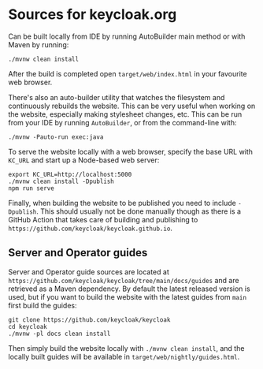 # Sources for keycloak.org

Can be built locally from IDE by running AutoBuilder main method or with Maven by running:

    ./mvnw clean install
    
After the build is completed open `target/web/index.html` in your favourite web browser.
    
There's also an auto-builder utility that watches the filesystem and continuously rebuilds the website. This can be very useful when working on the website, especially making stylesheet changes, etc. This can be run from your IDE by running `AutoBuilder`, or from the command-line with:

    ./mvnw -Pauto-run exec:java

To serve the website locally with a web browser, specify the base URL with `KC_URL` and start up a Node-based web server:

    export KC_URL=http://localhost:5000
    ./mvnw clean install -Dpublish
    npm run serve
    
Finally, when building the website to be published you need to include `-Dpublish`. This should usually not be done manually though as there is a GitHub Action that takes care of building and publishing to `https://github.com/keycloak/keycloak.github.io`.

## Server and Operator guides

Server and Operator guide sources are located at `https://github.com/keycloak/keycloak/tree/main/docs/guides` and are retrieved as a Maven dependency. By default the latest released version is used, but if you want to build the website with the latest guides from `main` first build the guides:

    git clone https://github.com/keycloak/keycloak
    cd keycloak
    ./mvnw -pl docs clean install

Then simply build the website locally with `./mvnw clean install`, and the locally built guides will be available in `target/web/nightly/guides.html`.
